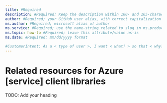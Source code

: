 ```yaml
---
title: #Required
description: #Required; Keep the description within 100- and 165-characters including spaces.
author: #Required; your GitHub user alias, with correct capitalization
ms.author: #Required; microsoft alias of author
ms.service: #Required; use the name-string related to slug in ms.product/ms.service
ms.topic: how-to #Required; leave this attribute/value as-is
ms.date: #Required; mm/dd/yyyy format

#CustomerIntent: As a < type of user >, I want < what? > so that < why? >.
---
```


# Related resources for Azure [service] client libraries

<!-- Remove all the comments in this template before you #sign-off or merge to the main branch.
You can provide feedback about this template at: https://aka.ms/patterns-feedback
-->

<!-- 

Use this template for a related resources article that summarizes resources and links off to other articles. If you need to document a resource, use the how-to template and add it to the SDK Dev Guide toc. 

-->


<!-- 1. H1 ------------------------------------------------------------------------------
Required. The H1 can use the same text as the title, but it can be longer than 65 characters.

Example: Related resource for Azure Key Vault client libraries

-->

TODO: Add your heading

<!-- 2. Introductory paragraph ----------------------------------------------------------

Required. Lead with an intro that describes the Azure SDKs and how client objects connect an app to data resources. Keep it focused.

* Introduction immediately follows the H1 text.
* Introduction section should be 1 paragraph.
* Don't use a bulleted list of article H2 sections.

-->

## <Resource>

<!--
Required. 

Summarize the resource and provide a link to the article. Include:

* The use case for the resource. What problem is it meant to solve? 
* The main features of the resource.
* A link to the article that provides more details about the resource.
* Screenshots or diagrams that help users understand the resource within the develop context. You may be able to pull these images for the resource's documentation. 


-->